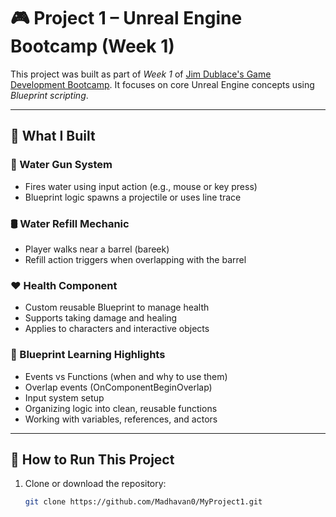 # 🎮 Project 1 – Unreal Engine Bootcamp (Week 1)

This project was built as part of *Week 1* of [Jim Dublace's Game Development Bootcamp](https://www.youtube.com/@jimdublace). It focuses on core Unreal Engine concepts using *Blueprint scripting*.

---

## 🧠 What I Built

### 🔫 Water Gun System
- Fires water using input action (e.g., mouse or key press)
- Blueprint logic spawns a projectile or uses line trace

### 🛢 Water Refill Mechanic
- Player walks near a barrel (bareek)
- Refill action triggers when overlapping with the barrel

### ❤ Health Component
- Custom reusable Blueprint to manage health
- Supports taking damage and healing
- Applies to characters and interactive objects

### 🧰 Blueprint Learning Highlights
- Events vs Functions (when and why to use them)
- Overlap events (OnComponentBeginOverlap)
- Input system setup
- Organizing logic into clean, reusable functions
- Working with variables, references, and actors

---

## 🚀 How to Run This Project

1. Clone or download the repository:
   ```bash
   git clone https://github.com/Madhavan0/MyProject1.git 
